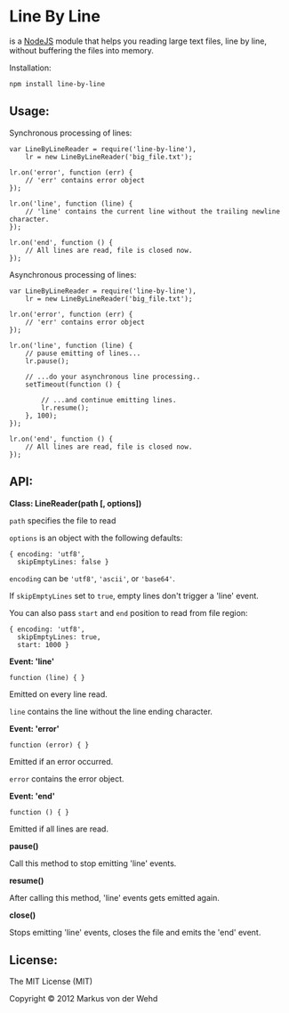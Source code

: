 # Line By Line
is a [NodeJS](http://nodejs.org/) module
that helps you reading large text files, line by line,
without buffering the files into memory.

Installation:

    npm install line-by-line


## Usage:

Synchronous processing of lines:

	var LineByLineReader = require('line-by-line'),
	    lr = new LineByLineReader('big_file.txt');

	lr.on('error', function (err) {
		// 'err' contains error object
	});

	lr.on('line', function (line) {
		// 'line' contains the current line without the trailing newline character.
	});

	lr.on('end', function () {
		// All lines are read, file is closed now.
	});

Asynchronous processing of lines:

	var LineByLineReader = require('line-by-line'),
	    lr = new LineByLineReader('big_file.txt');

	lr.on('error', function (err) {
		// 'err' contains error object
	});

	lr.on('line', function (line) {
		// pause emitting of lines...
		lr.pause();

		// ...do your asynchronous line processing..
		setTimeout(function () {

			// ...and continue emitting lines.
			lr.resume();
		}, 100);
	});

	lr.on('end', function () {
		// All lines are read, file is closed now.
	});


## API:

**Class: LineReader(path [, options])**

`path` specifies the file to read

`options` is an object with the following defaults:
```
{ encoding: 'utf8',
  skipEmptyLines: false }
```

`encoding` can be `'utf8'`, `'ascii'`, or `'base64'`.

If `skipEmptyLines` set to `true`, empty lines don't trigger a 'line' event.

You can also pass `start` and `end` position to read from file region:

```
{ encoding: 'utf8',
  skipEmptyLines: true,
  start: 1000 }
```


**Event: 'line'**

    function (line) { }

Emitted on every line read.

`line` contains the line without the line ending character.


**Event: 'error'**

    function (error) { }

Emitted if an error occurred.

`error` contains the error object.


**Event: 'end'**

    function () { }

Emitted if all lines are read.


**pause()**

Call this method to stop emitting 'line' events.


**resume()**

After calling this method, 'line' events gets emitted again.


**close()**

Stops emitting 'line' events, closes the file and emits the 'end' event.


## License:

The MIT License (MIT)

Copyright © 2012 Markus von der Wehd
